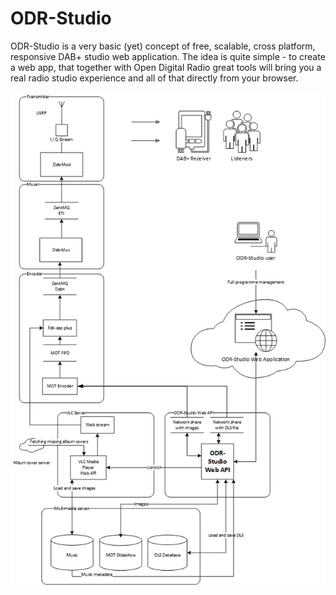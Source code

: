 # ODR-Studio

ODR-Studio is a very basic (yet) concept of free, scalable, cross platform, responsive DAB+ studio web application. The idea is quite simple - to create a web app, that together with Open Digital Radio great tools will bring you a real radio studio experience and all of that directly from your browser.

![alt text](https://raw.githubusercontent.com/Rosiv/ODR-Studio/cleanup/doc/Workflow.jpg "Workflow")
